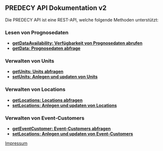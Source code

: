 ## PREDECY API Dokumentation v2

Die PREDECY API ist eine REST-API, welche folgende Methoden unterstützt:

  ### Lesen von Prognosedaten

  * __[getDataAvailability: Verfügbarkeit von Prognosedaten abrufen](README-getDataAvailability.md)__
  * __[getData: Prognosedaten abfrage](README-getData.md)__

  ### Verwalten von Units

  * __[getUnits: Units abfragen](README-getUnits.md)__
  * __[setUnits: Anlegen und updaten von Units](README-setUnits.md)__

  ### Verwalten von Locations

  * __[getLocations: Locations abfragen](README-getLocations.md)__
  * __[setLocations: Anlegen und updaten von Locations](README-setLocations.md)__

  ### Verwalten von Event-Customers

  * __[getEventCustomer: Event-Customers abfragen](README-getEventCustomers.md)__
  * __[setLocations: Anlegen und updaten von Event-Customers](README-setEventCustomers.md)__
  
[Impressum](https://www.spicetech.de/#Impressum)
